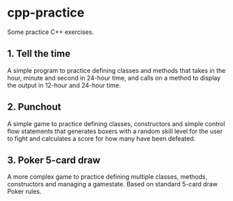 # cpp-practice
Some practice C++ exercises. 

## 1. Tell the time
A simple program to practice defining classes and methods that takes in the hour, minute and second in 24-hour time, and calls on a method to display the output in 12-hour and 24-hour time.

## 2. Punchout
A simple game to practice defining classes, constructors and simple control flow statements that generates boxers with a random skill level for the user to fight and calculates a score for how many have been defeated.

## 3. Poker 5-card draw
A more complex game to practice defining multiple classes, methods, constructors and managing a gamestate. Based on standard 5-card draw Poker rules.
